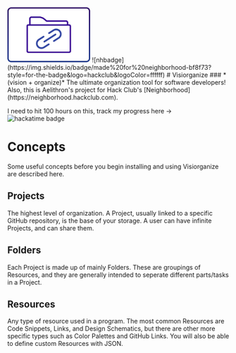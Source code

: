 <img src="public/logo.webp" height=125>
![nhbadge](https://img.shields.io/badge/made%20for%20neighborhood-bf8f73?style=for-the-badge&logo=hackclub&logoColor=ffffff)
# Visiorganize
### *(vision + organize)*
The ultimate organization tool for software developers! Also, this is Aelithron's project for Hack Club's [Neighborhood](https://neighborhood.hackclub.com).

I need to hit 100 hours on this, track my progress here ->
![hackatime badge](https://hackatime-badge.hackclub.com/U08RJ1PEM7X/visiorganize)

# Concepts
Some useful concepts before you begin installing and using Visiorganize are described here.
## Projects
The highest level of organization. A Project, usually linked to a specific GitHub repository, is the base of your storage. A user can have infinite Projects, and can share them.
## Folders
Each Project is made up of mainly Folders. These are groupings of Resources, and they are generally intended to seperate different parts/tasks in a Project.
## Resources
Any type of resource used in a program. The most common Resources are Code Snippets, Links, and Design Schematics, but there are other more specific types such as Color Palettes and GitHub Links. You will also be able to define custom Resources with JSON.
